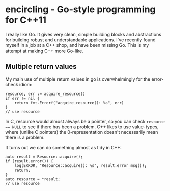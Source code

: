 encircling - Go-style programming for C++11
===========================================

I really like Go.  It gives very clean, simple building blocks and
abstractions for building robust and understandable applications.
I've recently found myself in a job at a C++ shop, and have been
missing Go.  This is my attempt at making C++ more Go-like.


Multiple return values
----------------------

My main use of multiple return values in go is overwhelmingly for the
error-check idiom:

    resource, err := acquire_resource()
    if err != nil {
        return fmt.Errorf("acquire_resource(): %s", err)
    }
    // use resource

In C, resource would almost always be a pointer, so you can check
`resource == NULL` to see if there has been a problem.  C++ likes to
use value-types, where (unlike C pointers) the 0-representation
doesn't necessarily mean there is a problem.

It turns out we can do something almost as tidy in C++:

    auto result = Resource::acquire();
    if (result.error()) {
        log(ERROR, "Resource::acquire(): %s", result.error_msg());
        return;
    }
    auto resource = *result;
    // use resource
